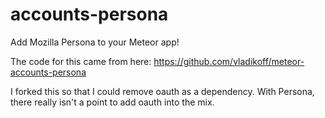 accounts-persona
=======================

Add Mozilla Persona to your Meteor app!

The code for this came from here: https://github.com/vladikoff/meteor-accounts-persona

I forked this so that I could remove oauth as a dependency. With Persona, there really isn't a point to add oauth into the mix.
